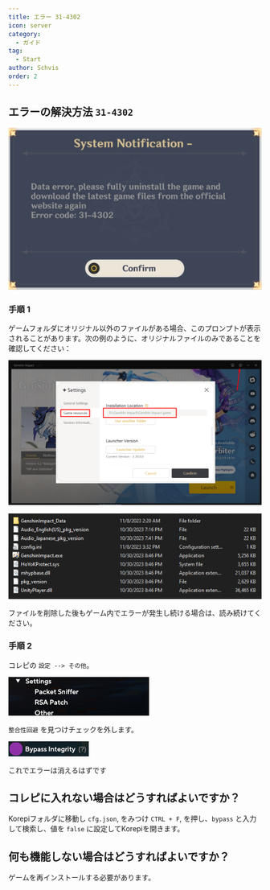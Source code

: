 ```yaml
---
title: エラー 31-4302
icon: server
category:
  - ガイド
tag:
  - Start
author: Schvis
order: 2
---
```


## エラーの解決方法 `31-4302`

![](/assets/images/docs/202312/31-4302.png)

### 手順 1

ゲームフォルダにオリジナル以外のファイルがある場合、このプロンプトが表示されることがあります。次の例のように、オリジナルファイルのみであることを確認してください：


![](/assets/images/docs/202312/launcher.png)

![](/assets/images/docs/202312/folder1.png)

ファイルを削除した後もゲーム内でエラーが発生し続ける場合は、読み続けてください。

### 手順 2

コレピの `設定 --> その他`。

![](/assets/images/docs/202312/settings1.png)

 `整合性回避` を見つけチェックを外します。

![](/assets/images/docs/202312/settings2.png)

これでエラーは消えるはずです

## コレピに入れない場合はどうすればよいですか？

Korepiフォルダに移動し `cfg.json`, をみつけ `CTRL + F`, を押し、`bypass` と入力して検索し、値を `false` に設定してKorepiを開きます。

## 何も機能しない場合はどうすればよいですか？

ゲームを再インストールする必要があります。

